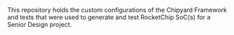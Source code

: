 This repository holds the custom configurations of the Chipyard Framework and tests that were used to generate and test RocketChip SoC(s) for a Senior Design project.
